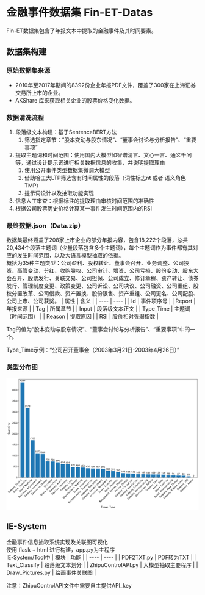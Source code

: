 # 金融事件数据集 Fin-ET-Datas
Fin-ET数据集包含了年报文本中提取的金融事件及其时间要素。
## 数据集构建
### 原始数据集来源
- 2010年至2017年期间的8392份企业年报PDF文件，覆盖了300家在上海证券交易所上市的企业。
- AKShare 库来获取相关企业的股票价格变化数据。
### 数据清洗流程
1. 段落级文本构建：基于SentenceBERT方法
   1. 筛选指定章节：“股本变动与股东情况”、“董事会讨论与分析报告”、“重要事项”
3. 提取主题词和时间范围：使用国内大模型如智谱清言、文心一言、通义千问等，通过设计提示词进行相关数据信息的收集，并说明提取理由
   1. 使用公开事件类型数据集微调大模型
   2. 借助哈工大LTP筛选含有时间属性的段落（词性标志nt 或者 语义角色TMP）
   3. 提示词设计以及抽取功能实现
4. 信息人工审查：根据标注的提取理由审核时间范围的准确性
5. 根据公司股票历史价格计算某一事件发生时间范围内的RSI
### 最终数据.json（Data.zip）
数据集最终涵盖了208家上市企业的部分年报内容，包含18,222个段落，总共20,434个段落主题词（少量段落包含多个主题词），每个主题词作为事件都有其对应的发生时间范围，以及大语言模型抽取的依据。<br>
概括为35种主题类型：公司盈利、股权转让、董事会召开、业务调整、公司投资、高管变动、分红、收购股权、公司审计、增资、公司亏损、股份变动、股东大会召开、股票发行、关联交易、公司担保、公司成立、修订章程、资产转让、债券发行、管理制度变更、政策变更、公司诉讼、公司决议、公司融资、公司重组、股权分置改革、公司借款、资产置换、股份限售、资产重组、公司更名、公司配股、公司上市、公司获奖。
| 属性      | 含义              |
| ----      | ----             |
| Id        | 事件项序号        |
| Report    | 年报来源          |
| Tag       | 所属章节          |
| Input     | 段落级文本正文     |
| Type_Time | 主题词（时间范围） |
| Reason    | 提取原因          |
| RSI       | 股价相对强弱指数   |

Tag的值为“股本变动与股东情况”、“董事会讨论与分析报告”、“重要事项”中的一个。<br>

Type_Time示例：“公司召开董事会（2003年3月21日-2003年4月26日）”<br>
### 类型分布图
![image](段落主题类型分布.png)
## IE-System
金融事件信息抽取系统实现及关联图可视化<br>
使用 flask + html 进行构建，app.py为主程序<br>
IE-System/Tool中
| 模块                | 功能              |
| ----                | ----              |
| PDF2TXT.py          | PDF转为TXT        |
| Text_Classify       | 段落级文本划分     |
| ZhipuControlAPI.py  | 大模型抽取主要程序 |
| Draw_Pictures.py    | 绘画事件关联图     |

注意：ZhipuControlAPI文件中需要自主提供API_key

